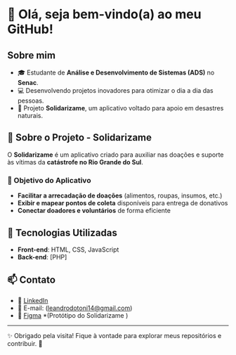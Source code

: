# 👋 Olá, seja bem-vindo(a) ao meu GitHub!

## Sobre mim

- 🎓 Estudante de **Análise e Desenvolvimento de Sistemas (ADS)** no **Senac**.
- 💻 Desenvolvendo projetos inovadores para otimizar o dia a dia das pessoas.
- 🚀 Projeto **Solidarizame**, um aplicativo voltado para apoio em desastres naturais.

## 📌 Sobre o Projeto - **Solidarizame**

O **Solidarizame** é um aplicativo criado para auxiliar nas doações e suporte às vítimas da **catástrofe no Rio Grande do Sul**.

### 🔹 Objetivo do Aplicativo
- **Facilitar a arrecadação de doações** (alimentos, roupas, insumos, etc.)
- **Exibir e mapear pontos de coleta** disponíveis para entrega de donativos
- **Conectar doadores e voluntários** de forma eficiente

## 📂 Tecnologias Utilizadas
- **Front-end**: HTML, CSS, JavaScript
- **Back-end**: [PHP]


## 📫 Contato

- 💼 [LinkedIn](https://www.linkedin.com/in/leandrooliveiradias/)
- 📧 E-mail: (leandrodotoni14@gmail.com)
- 🎨 [Figma](https://www.figma.com/design/bt4tekL4IV8IxTO4vzn3qZ/Solidariza?node-id=0-1&t=PL7eXyXwmUnJakE0-0) *(Protótipo do Solidarizame )

---
✨ Obrigado pela visita! Fique à vontade para explorar meus repositórios e contribuir. 🚀

